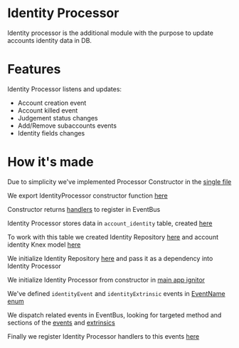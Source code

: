 # Identity Processor

Identity processor is the additional module with the purpose to update accounts identity data in DB.

# Features

Identity Processor listens and updates:

- Account creation event
- Account killed event
- Judgement status changes
- Add/Remove subaccounts events
- Identity fields changes

# How it's made

Due to simplicity we've implemented Processor Constructor in the [single file](./index.ts)

We export IdentityProcessor constructor function [here](./index.ts#L17)

Constructor returns [handlers](./index.ts#L225) to register in EventBus

Identity Processor stores data in `account_identity` table, created [here](/db/000001_init.sql#L103)

To work with this table we created Identity Repository [here](/main/src/apps/common/infra/postgresql/identity.repository.ts) and account identity Knex model [here](/main/src/@/models/identity.model.ts)

We initialize Identity Repository [here](/main/src/apps/main/index.ts#L55) and pass it as a dependency into Identity Processor

We initialize Identity Processor from constructor in [main app ignitor](/main/src/apps/main/index.ts#L78)

We've defined `identityEvent` and `identityExtrinsic` events in [EventName enum](/main/src/modules/event-bus/event-bus.ts#L19)

We dispatch related events in EventBus, looking for targeted method and sections of the [events](/main/src/modules/streamer/block-processor.ts#L140) and [extrinsics](/main/src/modules/streamer/block-processor.ts#L102)

Finally we register Identity Processor handlers to this events [here](/main/src/apps/main/index.ts#L82)
